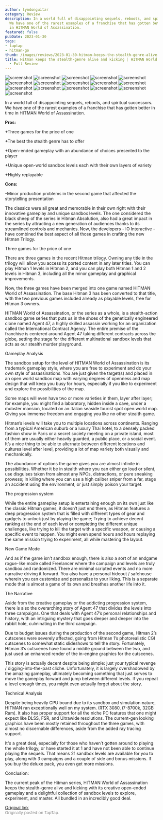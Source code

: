 ```yaml
---
author: lyndonguitar
category: Review
description: In a world full of disappointing sequels, reboots, and spiritual successors.
  We have one of the rarest examples of a franchise that has gotten better in time
  in HITMAN World of Assassination.
featured: false
pubDate: 2023-01-30
tags:
- taptap
- hitman-go
thumb: /images/reviews/2023-01-30-hitman-keeps-the-stealth-genre-alive-and-kicking--hitman-world-of-assassination---full-re-0.avif
title: Hitman keeps the stealth-genre alive and kicking | HITMAN World of Assassination
  - Full Review
---
```


<div class="gallery">
  <img src="/images/reviews/2023-01-30-hitman-keeps-the-stealth-genre-alive-and-kicking--hitman-world-of-assassination---full-re-0.avif" alt="screenshot" />
  <img src="/images/reviews/2023-01-30-hitman-keeps-the-stealth-genre-alive-and-kicking--hitman-world-of-assassination---full-re-1.avif" alt="screenshot" />
  <img src="/images/reviews/2023-01-30-hitman-keeps-the-stealth-genre-alive-and-kicking--hitman-world-of-assassination---full-re-2.avif" alt="screenshot" />
  <img src="/images/reviews/2023-01-30-hitman-keeps-the-stealth-genre-alive-and-kicking--hitman-world-of-assassination---full-re-3.avif" alt="screenshot" />
  <img src="/images/reviews/2023-01-30-hitman-keeps-the-stealth-genre-alive-and-kicking--hitman-world-of-assassination---full-re-4.avif" alt="screenshot" />
  <img src="/images/reviews/2023-01-30-hitman-keeps-the-stealth-genre-alive-and-kicking--hitman-world-of-assassination---full-re-5.avif" alt="screenshot" />
  <img src="/images/reviews/2023-01-30-hitman-keeps-the-stealth-genre-alive-and-kicking--hitman-world-of-assassination---full-re-6.avif" alt="screenshot" />
  <img src="/images/reviews/2023-01-30-hitman-keeps-the-stealth-genre-alive-and-kicking--hitman-world-of-assassination---full-re-7.avif" alt="screenshot" />
  <img src="/images/reviews/2023-01-30-hitman-keeps-the-stealth-genre-alive-and-kicking--hitman-world-of-assassination---full-re-8.avif" alt="screenshot" />
  <img src="/images/reviews/2023-01-30-hitman-keeps-the-stealth-genre-alive-and-kicking--hitman-world-of-assassination---full-re-9.avif" alt="screenshot" />
  <img src="/images/reviews/2023-01-30-hitman-keeps-the-stealth-genre-alive-and-kicking--hitman-world-of-assassination---full-re-10.avif" alt="screenshot" />
  <img src="/images/reviews/2023-01-30-hitman-keeps-the-stealth-genre-alive-and-kicking--hitman-world-of-assassination---full-re-11.avif" alt="screenshot" />
  <img src="/images/reviews/2023-01-30-hitman-keeps-the-stealth-genre-alive-and-kicking--hitman-world-of-assassination---full-re-12.avif" alt="screenshot" />
  <img src="/images/reviews/2023-01-30-hitman-keeps-the-stealth-genre-alive-and-kicking--hitman-world-of-assassination---full-re-13.avif" alt="screenshot" />
  <img src="/images/reviews/2023-01-30-hitman-keeps-the-stealth-genre-alive-and-kicking--hitman-world-of-assassination---full-re-14.avif" alt="screenshot" />
  <img src="/images/reviews/2023-01-30-hitman-keeps-the-stealth-genre-alive-and-kicking--hitman-world-of-assassination---full-re-15.avif" alt="screenshot" />
</div>

In a world full of disappointing sequels, reboots, and spiritual successors. We have one of the rarest examples of a franchise that has gotten better in time in HITMAN World of Assassination.


**Pros:**


+Three games for the price of one

+The best the stealth genre has to offer

+Open-ended gameplay with an abundance of choices presented to the player

+Unique open-world sandbox levels each with their own layers of variety

+Highly replayable


**Cons:**


-Minor production problems in the second game that affected the storytelling presentation

The classics were all great and memorable in their own right with their innovative gameplay and unique sandbox levels. The one considered the black sheep of the series in Hitman Absolution, also had a great impact in the series by attracting a new generation of audiences thanks to its streamlined controls and mechanics. Now, the developers - IO Interactive - have combined the best aspect of all those games in crafting the new Hitman Trilogy.

Three games for the price of one

There are three games in the recent Hitman trilogy. Owning any title in the trilogy will allow you access its ported content in any later titles. You can play Hitman 1 levels in Hitman 2, and you can play both Hitman 1 and 2 levels in Hitman 3, including all the minor gameplay and graphical improvements.

Now, the three games have been merged into one game named HITMAN World of Assassination. The base Hitman 3 has been converted to that title, with the two previous games included already as playable levels, free for Hitman 3 owners.

HITMAN World of Assassination, or the series as a whole, is a stealth-action sandbox game series that puts us in the shoes of the genetically engineered clone named Agent 47, a highly skilled assassin working for an organization called the International Contract Agency. The entire premise of the franchise is centered around Agent 47 taking different contracts across the globe, setting the stage for the different multinational sandbox levels that acts as our stealth murder playground.

Gameplay Analysis

The sandbox setup for the level of HITMAN World of Assassination is its trademark gameplay style, where you are free to experiment and do your own style of assassinations. You are just given the target(s) and placed in an open world sandbox map with varying degrees of openness and map design that will keep you busy for hours, especially if you like to experiment and explore the possibilities of the map.

Some maps will even have two or more varieties in them, layer after layer; for example, you might find a laboratory, hidden inside a cave, under a mobster mansion, located on an Italian seaside tourist spot open world map. Giving you immense freedom and engaging you like no other stealth game.

Hitman’s levels will take you to multiple locations across continents. Ranging from a typical American suburb or a luxury Thai hotel, to a densely packed fashion show in Paris or a secret society meeting on a private island, most of them are usually either heavily guarded, a public place, or a social event. It’s a nice thing to be able to alternate between different locations and cultures level after level, providing a lot of map variety both visually and mechanically.

The abundance of options the game gives you are almost infinite in possibilities. Whether it be in stealth where you can either go loud or silent, use disguises taken from almost any NPCs, distractions, or pure sneaking prowess; In killing where you can use a high caliber sniper from a far, stage an accident using the environment, or just simply poison your target.

The progression system

While the entire gameplay setup is entertaining enough on its own just like the classic Hitman games, it doesn’t just end there, as Hitman features a deep progression system that is filled with different types of gear and gadgets to unlock just by playing the game; Trying to achieve decent ranking at the end of each level or completing the different unique challenges, like trying to kill the target with a specific weapon, or causing a specific event to happen. You might even spend hours and hours replaying the same mission trying to experiment, all while mastering the layout.

New Game Mode

And as if the game isn’t sandbox enough, there is also a sort of an endgame rogue-like mode called Freelancer where the campaign and levels are truly sandbox and randomized. There are minimal scripted events and no more narrative driving it forward. You also have a personal hideout / safehouse wherein you can customize and personalize to your liking. This is a separate mode that is almost a game of its own and breathes another life into it.

The Narrative

Aside from the creative gameplay or the addicting progression system, there is also the overarching story of Agent 47 that divides the levels into three campaigns. One that deals with Agent 47’s personal relationships and history, with an intriguing mystery that goes deeper and deeper into the rabbit hole, culminating in the third campaign.

Due to budget issues during the production of the second game, Hitman 2’s cutscenes were severely affected, going from Hitman 1’s photorealistic CGI cutscenes to somewhat static slideshows to tell the story. Fortunately, Hitman 3’s cutscenes have found a middle ground between the two, and just used an enhanced render of the in-engine graphics for the cutscenes.

This story is actually decent despite being simple: just your typical revenge / digging-into-the-past cliche. Unfortunately, it is largely overshadowed by the amazing gameplay, ultimately becoming something that just serves to move the gameplay forward and jump between different levels. If you repeat a level enough times, you might even actually forget about the story.

Technical Analysis

Despite being heavily CPU bound due to its sandbox and simulation nature, HITMAN ran exceptionally well on my system. (RTX 3080, i7-8700k, 32GB Ram). It also has proper support for all the niche PC features that one might expect like DLSS, FSR, and Ultrawide resolutions. The current-gen looking graphics have been mostly retained throughout the three games, with almost no discernable differences, aside from the added ray tracing support.

It's a great deal, especially for those who haven’t gotten around to playing the whole trilogy, or have started it at 1 and have not been able to continue playing the sequels. That means 21 sandbox levels are available for you to play, along with 3 campaigns and a couple of side and bonus missions. If you buy the deluxe pack, you even get more missions.

Conclusion:

The current peak of the Hitman series, HITMAN World of Assassination keeps the stealth-genre alive and kicking with its creative open-ended gameplay and a delightful collection of sandbox levels to explore, experiment, and master. All bundled in an incredibly good deal.

[Original link](https://www.taptap.io/post/4388749)<br><span style="font-size: 0.95em; color: #888;">Originally posted on TapTap.</span>